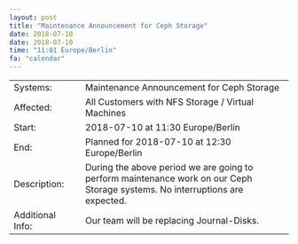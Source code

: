 ```yaml
---
layout: post
title: "Maintenance Announcement for Ceph Storage"
date: 2018-07-10
date: 2018-07-10
time: "11:01 Europe/Berlin"
fa: "calendar"
---
```


|                   |   |                                                                      |
|-------------------|---|----------------------------------------------------------------------|
| Systems:          |   | Maintenance Announcement for Ceph Storage|
| Affected:         |   | All Customers with NFS Storage / Virtual Machines |
| Start:            |   | 2018-07-10 at 11:30 Europe/Berlin |
| End:              |   | Planned for 2018-07-10 at 12:30  Europe/Berlin |
| Description:      |   | During the above period we are going to perform maintenance work on our Ceph Storage systems. No interruptions are expected. |
| Additional Info:  |   | Our team will be replacing Journal-Disks. |